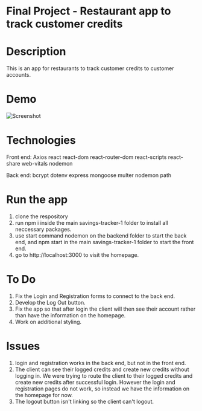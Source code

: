 # **Final Project - Restaurant app to track customer credits**

# Description
This is an app for restaurants to track customer credits to customer accounts.

# Demo
![Screenshot](./public/Screenshot.png)

# Technologies
Front end:
    Axios
    react
    react-dom
    react-router-dom
    react-scripts
    react-share
    web-vitals
    nodemon

Back end:
    bcrypt
    dotenv
    express
    mongoose
    multer
    nodemon
    path

# Run the app
1. clone the respository
2. run npm i inside the main savings-tracker-1 folder to install all neccessary packages.
3. use start command nodemon on the backend folder to start the back end, and npm start in the main savings-tracker-1 folder to start the front end.
4. go to http://localhost:3000 to visit the homepage.

# To Do
1. Fix the Login and Registration forms to connect to the back end.
2. Develop the Log Out button.
3. Fix the app so that after login the client will then see their account rather than have the information on the homepage.
4. Work on additional styling.

# Issues
1. login and registration works in the back end, but not in the front end.
2. The client can see their logged credits and create new credits without logging in. We were trying to route the client to their logged credits and create new credits after successful login. However the login and registration pages do not work, so instead we have the information on the homepage for now.
3. The logout button isn't linking so the client can't logout.